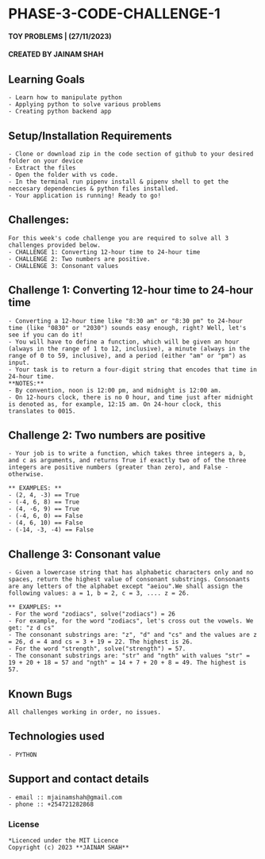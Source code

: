 # PHASE-3-CODE-CHALLENGE-1

#### TOY PROBLEMS | (27/11/2023)

#### **CREATED BY JAINAM SHAH**

## Learning Goals
    - Learn how to manipulate python
    - Applying python to solve various problems
    - Creating python backend app

## Setup/Installation Requirements
    - Clone or download zip in the code section of github to your desired folder on your device
    - Extract the files
    - Open the folder with vs code.
    - In the terminal run pipenv install & pipenv shell to get the neccesary dependencies & python files installed.
    - Your application is running! Ready to go!
    
## Challenges:
    For this week's code challenge you are required to solve all 3 challenges provided below. 
    - CHALLENGE 1: Converting 12-hour time to 24-hour time
    - CHALLENGE 2: Two numbers are positive.
    - CHALLENGE 3: Consonant values

## Challenge 1: Converting 12-hour time to 24-hour time
    - Converting a 12-hour time like "8:30 am" or "8:30 pm" to 24-hour time (like "0830" or "2030") sounds easy enough, right? Well, let's see if you can do it!
    - You will have to define a function, which will be given an hour (always in the range of 1 to 12, inclusive), a minute (always in the range of 0 to 59, inclusive), and a period (either "am" or "pm") as input.
    - Your task is to return a four-digit string that encodes that time in 24-hour time.
    **NOTES:**
    - By convention, noon is 12:00 pm, and midnight is 12:00 am.
    - On 12-hours clock, there is no 0 hour, and time just after midnight is denoted as, for example, 12:15 am. On 24-hour clock, this translates to 0015. 

 ## Challenge 2: Two numbers are positive
    - Your job is to write a function, which takes three integers a, b, and c as arguments, and returns True if exactly two of of the three integers are positive numbers (greater than zero), and False - otherwise.

    ** EXAMPLES: **
    - (2, 4, -3) == True
    - (-4, 6, 8) == True
    - (4, -6, 9) == True
    - (-4, 6, 0) == False
    - (4, 6, 10) == False
    - (-14, -3, -4) == False

 ## Challenge 3: Consonant value
    - Given a lowercase string that has alphabetic characters only and no spaces, return the highest value of consonant substrings. Consonants are any letters of the alphabet except "aeiou".We shall assign the following values: a = 1, b = 2, c = 3, .... z = 26.

    ** EXAMPLES: **
    - For the word "zodiacs", solve("zodiacs") = 26
    - For example, for the word "zodiacs", let's cross out the vowels. We get: "z d cs"
    - The consonant substrings are: "z", "d" and "cs" and the values are z = 26, d = 4 and cs = 3 + 19 = 22. The highest is 26.
    - For the word "strength", solve("strength") = 57.
    - The consonant substrings are: "str" and "ngth" with values "str" = 19 + 20 + 18 = 57 and "ngth" = 14 + 7 + 20 + 8 = 49. The highest is 57.
    
## Known Bugs
    All challenges working in order, no issues.

## Technologies used
    - PYTHON
    
## Support and contact details
    - email :: mjainamshah@gmail.com
    - phone :: +254721282868

### License
    *Licenced under the MIT Licence
    Copyright (c) 2023 **JAINAM SHAH**
